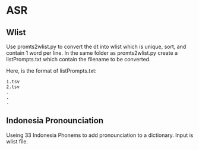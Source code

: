 # ASR

## Wlist

Use promts2wlist.py to convert the dt into wlist which is unique, sort, and contain 1 word per line.
In the same folder as promts2wlist.py create a listPrompts.txt which contain the filename to be converted.

Here, is the format of listPrompts.txt:
```
1.tsv
2.tsv
.
.
.
```

## Indonesia Pronounciation

Useing 33 Indonesia Phonems to add pronounciation to a dictionary. Input is wlist file.